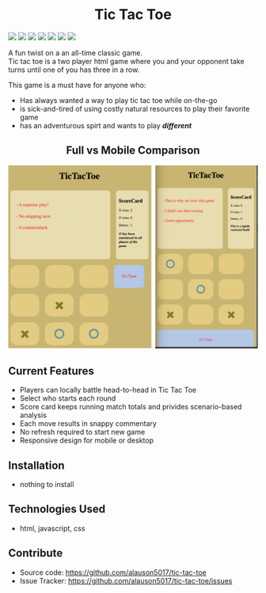 <h1 align="center">Tic Tac Toe</h1>
<img src="https://img.shields.io/github/issues/alauson5017/tic-tac-toe" target="_blank" />
<img src="https://img.shields.io/github/stars/alauson5017/tic-tac-toe" target="_blank" />
<img src="https://img.shields.io/github/last-commit/alauson5017/tic-tac-toe" target="_blank" />
<img src="https://img.shields.io/github/languages/count/alauson5017/tic-tac-toe" target="_blank" />
<img src="https://img.shields.io/github/languages/top/alauson5017/tic-tac-toe" target="_blank" />
<img src="https://img.shields.io/tokei/lines/github/alauson5017/tic-tac-toe" target="_blank" />
<img src="https://img.shields.io/twitter/url?style=social&url=https%3A%2F%2Fgithub.com%2Falauson5017%2Ftic-tac-toe" target="_blank" />

A fun twist on a an all-time classic game.  
Tic tac toe is a two player html game where you and your opponent take turns until one of you has three in a row.  

This game is a must have for anyone who:
* Has always wanted a way to play tic tac toe while on-the-go
* is sick-and-tired of using costly natural resources to play their favorite game
* has an adventurous spirt and wants to play **_different_**

<h2 align="center">Full vs Mobile Comparison</h2>

![full vs mobile compared](images/ScreenShotMobileFull.png)

## Current Features
- Players can locally battle head-to-head in Tic Tac Toe
- Select who starts each round
- Score card keeps running match totals and privides scenario-based analysis
- Each move results in snappy commentary
- No refresh required to start new game
- Responsive design for mobile or desktop

## Installation
- nothing to install

## Technologies Used
- html, javascript, css

## Contribute
- Source code: https://github.com/alauson5017/tic-tac-toe
- Issue Tracker: https://github.com/alauson5017/tic-tac-toe/issues